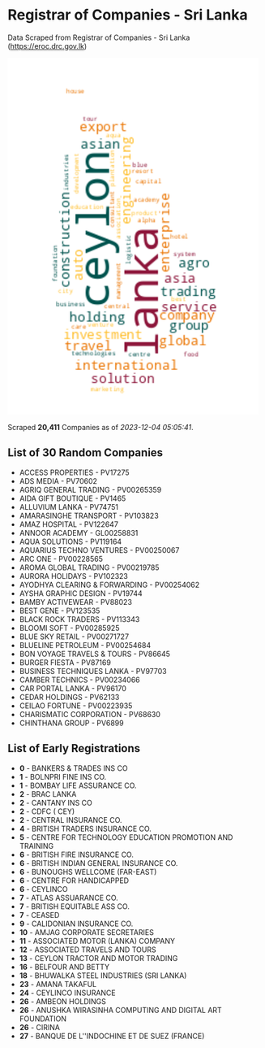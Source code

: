 # Registrar of Companies - Sri Lanka

Data Scraped from Registrar of Companies - Sri Lanka (https://eroc.drc.gov.lk)

![word-cloud](data/word_cloud.png)

Scraped **20,411** Companies as of *2023-12-04 05:05:41*.

## List of 30 Random Companies

* ACCESS PROPERTIES - PV17275
* ADS MEDIA - PV70602
* AGRIQ GENERAL TRADING - PV00265359
* AIDA GIFT BOUTIQUE - PV1465
* ALLUVIUM LANKA - PV74751
* AMARASINGHE TRANSPORT - PV103823
* AMAZ HOSPITAL - PV122647
* ANNOOR ACADEMY - GL00258831
* AQUA SOLUTIONS - PV119164
* AQUARIUS TECHNO VENTURES - PV00250067
* ARC ONE - PV00228565
* AROMA GLOBAL TRADING - PV00219785
* AURORA HOLIDAYS - PV102323
* AYODHYA CLEARING & FORWARDING - PV00254062
* AYSHA GRAPHIC DESIGN - PV19744
* BAMBY ACTIVEWEAR - PV88023
* BEST GENE - PV123535
* BLACK ROCK TRADERS - PV113343
* BLOOMI SOFT - PV00285925
* BLUE SKY RETAIL - PV00271727
* BLUELINE PETROLEUM - PV00254684
* BON VOYAGE TRAVELS & TOURS - PV86645
* BURGER FIESTA - PV87169
* BUSINESS TECHNIQUES LANKA - PV97703
* CAMBER TECHNICS - PV00234066
* CAR PORTAL LANKA - PV96170
* CEDAR HOLDINGS - PV62133
* CEILAO FORTUNE - PV00223935
* CHARISMATIC CORPORATION - PV68630
* CHINTHANA GROUP - PV6899

## List of Early Registrations

* **0** - BANKERS & TRADES INS CO 
* **1** - BOLNPRI FINE INS CO. 
* **1** - BOMBAY LIFE ASSURANCE CO. 
* **2** - BRAC LANKA 
* **2** - CANTANY INS CO 
* **2** - CDFC ( CEY) 
* **2** - CENTRAL INSURANCE CO. 
* **4** - BRITISH TRADERS INSURANCE CO. 
* **5** - CENTRE FOR TECHNOLOGY EDUCATION PROMOTION AND TRAINING 
* **6** - BRITISH FIRE INSURANCE CO. 
* **6** - BRITISH INDIAN GENERAL INSURANCE CO. 
* **6** - BUNOUGHS WELLCOME (FAR-EAST) 
* **6** - CENTRE FOR HANDICAPPED 
* **6** - CEYLINCO 
* **7** - ATLAS ASSUARANCE CO. 
* **7** - BRITISH EQUITABLE ASS CO. 
* **7** - CEASED 
* **9** - CALIDONIAN INSURANCE CO. 
* **10** - AMJAG CORPORATE SECRETARIES 
* **11** - ASSOCIATED MOTOR (LANKA) COMPANY 
* **12** - ASSOCIATED TRAVELS AND TOURS 
* **13** - CEYLON TRACTOR AND MOTOR TRADING 
* **16** - BELFOUR AND BETTY 
* **18** - BHUWALKA STEEL INDUSTRIES (SRI LANKA) 
* **23** - AMANA TAKAFUL 
* **24** - CEYLINCO INSURANCE 
* **26** - AMBEON HOLDINGS 
* **26** - ANUSHKA WIRASINHA COMPUTING AND DIGITAL ART FOUNDATION 
* **26** - CIRINA 
* **27** - BANQUE DE L''INDOCHINE ET DE SUEZ (FRANCE) 